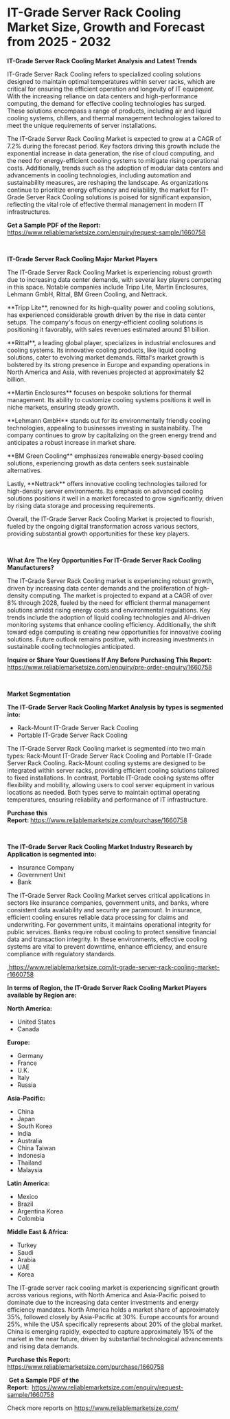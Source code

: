 <p><h1>IT-Grade Server Rack Cooling Market Size, Growth and Forecast from 2025 - 2032</h1></p><p><strong>IT-Grade Server Rack Cooling Market Analysis and Latest Trends</strong></p>
<p><p>IT-Grade Server Rack Cooling refers to specialized cooling solutions designed to maintain optimal temperatures within server racks, which are critical for ensuring the efficient operation and longevity of IT equipment. With the increasing reliance on data centers and high-performance computing, the demand for effective cooling technologies has surged. These solutions encompass a range of products, including air and liquid cooling systems, chillers, and thermal management technologies tailored to meet the unique requirements of server installations.</p><p>The IT-Grade Server Rack Cooling Market is expected to grow at a CAGR of 7.2% during the forecast period. Key factors driving this growth include the exponential increase in data generation, the rise of cloud computing, and the need for energy-efficient cooling systems to mitigate rising operational costs. Additionally, trends such as the adoption of modular data centers and advancements in cooling technologies, including automation and sustainability measures, are reshaping the landscape. As organizations continue to prioritize energy efficiency and reliability, the market for IT-Grade Server Rack Cooling solutions is poised for significant expansion, reflecting the vital role of effective thermal management in modern IT infrastructures.</p></p>
<p><strong>Get a Sample PDF of the Report:&nbsp;</strong> <a href="https://www.reliablemarketsize.com/enquiry/request-sample/1660758?utm_campaign=1133&utm_medium=2&utm_source=Github&utm_content=ia&utm_term=17012025&utm_id=it-grade-server-rack-cooling">https://www.reliablemarketsize.com/enquiry/request-sample/1660758</a></p>
<p>&nbsp;</p>
<p><strong>IT-Grade Server Rack Cooling Major Market Players</strong></p>
<p><p>The IT-Grade Server Rack Cooling Market is experiencing robust growth due to increasing data center demands, with several key players competing in this space. Notable companies include Tripp Lite, Martin Enclosures, Lehmann GmbH, Rittal, BM Green Cooling, and Nettrack. </p><p>**Tripp Lite**, renowned for its high-quality power and cooling solutions, has experienced considerable growth driven by the rise in data center setups. The company's focus on energy-efficient cooling solutions is positioning it favorably, with sales revenues estimated around $1 billion. </p><p>**Rittal**, a leading global player, specializes in industrial enclosures and cooling systems. Its innovative cooling products, like liquid cooling solutions, cater to evolving market demands. Rittal's market growth is bolstered by its strong presence in Europe and expanding operations in North America and Asia, with revenues projected at approximately $2 billion.</p><p>**Martin Enclosures** focuses on bespoke solutions for thermal management. Its ability to customize cooling systems positions it well in niche markets, ensuring steady growth. </p><p>**Lehmann GmbH** stands out for its environmentally friendly cooling technologies, appealing to businesses investing in sustainability. The company continues to grow by capitalizing on the green energy trend and anticipates a robust increase in market share.</p><p>**BM Green Cooling** emphasizes renewable energy-based cooling solutions, experiencing growth as data centers seek sustainable alternatives. </p><p>Lastly, **Nettrack** offers innovative cooling technologies tailored for high-density server environments. Its emphasis on advanced cooling solutions positions it well in a market forecasted to grow significantly, driven by rising data storage and processing requirements.</p><p>Overall, the IT-Grade Server Rack Cooling Market is projected to flourish, fueled by the ongoing digital transformation across various sectors, providing substantial growth opportunities for these key players.</p></p>
<p>&nbsp;</p>
<p><strong>What Are The Key Opportunities For IT-Grade Server Rack Cooling Manufacturers?</strong></p>
<p><p>The IT-Grade Server Rack Cooling market is experiencing robust growth, driven by increasing data center demands and the proliferation of high-density computing. The market is projected to expand at a CAGR of over 8% through 2028, fueled by the need for efficient thermal management solutions amidst rising energy costs and environmental regulations. Key trends include the adoption of liquid cooling technologies and AI-driven monitoring systems that enhance cooling efficiency. Additionally, the shift toward edge computing is creating new opportunities for innovative cooling solutions. Future outlook remains positive, with increasing investments in sustainable cooling technologies anticipated.</p></p>
<p><strong>Inquire or Share Your Questions If Any Before Purchasing This Report:</strong> <a href="https://www.reliablemarketsize.com/enquiry/pre-order-enquiry/1660758?utm_campaign=1133&utm_medium=2&utm_source=Github&utm_content=ia&utm_term=17012025&utm_id=it-grade-server-rack-cooling">https://www.reliablemarketsize.com/enquiry/pre-order-enquiry/1660758</a></p>
<p>&nbsp;</p>
<p><strong>Market Segmentation</strong></p>
<p><strong>The IT-Grade Server Rack Cooling Market Analysis by types is segmented into:</strong></p>
<p><ul><li>Rack-Mount IT-Grade Server Rack Cooling</li><li>Portable IT-Grade Server Rack Cooling</li></ul></p>
<p><p>The IT-Grade Server Rack Cooling market is segmented into two main types: Rack-Mount IT-Grade Server Rack Cooling and Portable IT-Grade Server Rack Cooling. Rack-Mount cooling systems are designed to be integrated within server racks, providing efficient cooling solutions tailored to fixed installations. In contrast, Portable IT-Grade cooling systems offer flexibility and mobility, allowing users to cool server equipment in various locations as needed. Both types serve to maintain optimal operating temperatures, ensuring reliability and performance of IT infrastructure.</p></p>
<p><strong>Purchase this Report:&nbsp;</strong><a href="https://www.reliablemarketsize.com/purchase/1660758?utm_campaign=1133&utm_medium=2&utm_source=Github&utm_content=ia&utm_term=17012025&utm_id=it-grade-server-rack-cooling">https://www.reliablemarketsize.com/purchase/1660758</a></p>
<p>&nbsp;</p>
<p><strong>The IT-Grade Server Rack Cooling Market Industry Research by Application is segmented into:</strong></p>
<p><ul><li>Insurance Company</li><li>Government Unit</li><li>Bank</li></ul></p>
<p><p>The IT-Grade Server Rack Cooling Market serves critical applications in sectors like insurance companies, government units, and banks, where consistent data availability and security are paramount. In insurance, efficient cooling ensures reliable data processing for claims and underwriting. For government units, it maintains operational integrity for public services. Banks require robust cooling to protect sensitive financial data and transaction integrity. In these environments, effective cooling systems are vital to prevent downtime, enhance efficiency, and ensure compliance with regulatory standards.</p></p>
<p><a href="https://www.reliablemarketsize.com/it-grade-server-rack-cooling-market-r1660758?utm_campaign=1133&utm_medium=2&utm_source=Github&utm_content=ia&utm_term=17012025&utm_id=it-grade-server-rack-cooling">&nbsp;https://www.reliablemarketsize.com/it-grade-server-rack-cooling-market-r1660758</a></p>
<p><strong>In terms of Region, the IT-Grade Server Rack Cooling Market Players available by Region are:</strong></p>
<p>
    <p> <strong> North America: </strong>
        <ul>
            <li>United States</li>
            <li>Canada</li>
        </ul>
        </p> 
    <p> <strong> Europe: </strong>
        <ul>
            <li>Germany</li>
            <li>France</li>
            <li>U.K.</li>
            <li>Italy</li>
            <li>Russia</li>
        </ul>
        </p> 
    <p> <strong> Asia-Pacific: </strong>
        <ul>
            <li>China</li>
            <li>Japan</li>
            <li>South Korea</li>
            <li>India</li>
            <li>Australia</li>
            <li>China Taiwan</li>
            <li>Indonesia</li>
            <li>Thailand</li>
            <li>Malaysia</li>
        </ul>
        </p> 
    <p> <strong> Latin America: </strong>
        <ul>
            <li>Mexico</li>
            <li>Brazil</li>
            <li>Argentina Korea</li>
            <li>Colombia</li>
        </ul>
        </p> 
    <p> <strong> Middle East & Africa: </strong>
        <ul>
            <li>Turkey</li>
            <li>Saudi</li>
            <li>Arabia</li>
            <li>UAE</li>
            <li>Korea</li>
        </ul>
    </p>
    </p>
<p><p>The IT-grade server rack cooling market is experiencing significant growth across various regions, with North America and Asia-Pacific poised to dominate due to the increasing data center investments and energy efficiency mandates. North America holds a market share of approximately 35%, followed closely by Asia-Pacific at 30%. Europe accounts for around 25%, while the USA specifically represents about 20% of the global market. China is emerging rapidly, expected to capture approximately 15% of the market in the near future, driven by substantial technological advancements and rising data demands.</p></p>
<p><strong>Purchase this Report: </strong><a href="https://www.reliablemarketsize.com/purchase/1660758?utm_campaign=1133&utm_medium=2&utm_source=Github&utm_content=ia&utm_term=17012025&utm_id=it-grade-server-rack-cooling">https://www.reliablemarketsize.com/purchase/1660758</a></p>
<p>&nbsp;<strong>Get a Sample PDF of the Report:&nbsp;&nbsp;</strong><a href="https://www.reliablemarketsize.com/enquiry/request-sample/1660758?utm_campaign=1133&utm_medium=2&utm_source=Github&utm_content=ia&utm_term=17012025&utm_id=it-grade-server-rack-cooling">https://www.reliablemarketsize.com/enquiry/request-sample/1660758</a></p>
<p><strong></strong></p>
<p>Check more reports on <a href="https://www.reliablemarketsize.com/?utm_campaign=1133&utm_medium=2&utm_source=Github&utm_content=ia&utm_term=17012025&utm_id=it-grade-server-rack-cooling">https://www.reliablemarketsize.com/</a></p>